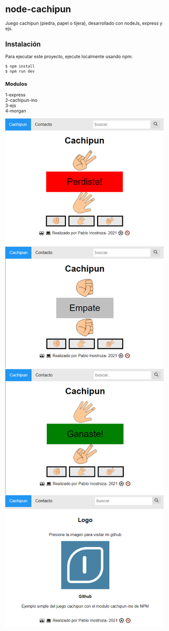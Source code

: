# node-cachipun
Juego cachipun (piedra, papel o tijera), desarrollado con nodeJs, express y ejs.

## Instalación
Para ejecutar este proyecto, ejecute localmente usando npm:

```
$ npm install
$ npm run dev
```


### Modulos
1-express <br>
2-cachipun-ino <br>
3-ejs<br>
4-morgan<br>

![Screenshot](Captura.PNG)
![Screenshot](Captura1.PNG)
![Screenshot](Captura2.PNG)
![Screenshot](Captura3.PNG)

